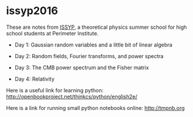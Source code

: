# issyp2016

These are notes from [ISSYP](http://www.perimeterinstitute.ca/outreach/students/programs/international-summer-school-young-physicists),
a theoretical physics summer school for high school students at Perimeter Institute.

- Day 1: Gaussian random variables and a little bit of linear algebra

- Day 2: Random fields, Fourier transforms, and power spectra

- Day 3: The CMB power spectrum and the Fisher matrix

- Day 4: Relativity

Here is a useful link for learning python: http://openbookproject.net/thinkcs/python/english2e/

Here is a link for running small python notebooks online: http://tmpnb.org
